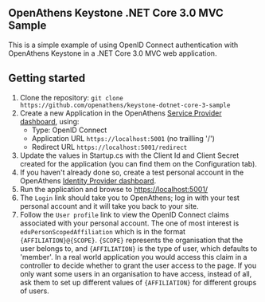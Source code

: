## OpenAthens Keystone .NET Core 3.0 MVC Sample
This is a simple example of using OpenID Connect authentication with OpenAthens Keystone in a .NET Core 3.0 MVC web application.

## Getting started
1. Clone the repository: `git clone https://github.com/openathens/keystone-dotnet-core-3-sample`
1. Create a new Application in the OpenAthens [Service Provider dashboard](https://sp.openathens.net/), using:
   * Type: OpenID Connect
   * Application URL `https://localhost:5001` (no trailling '/')
   * Redirect URL `https://localhost:5001/redirect`
1. Update the values in Startup.cs with the Client Id and Client Secret created for the application (you can find them 
on the Configuration tab).
1. If you haven't already done so, create a test personal account in the OpenAthens [Identity Provider dashboard](https://admin.openathens.net/).
1. Run the application and browse to [https://localhost:5001/](https://localhost:5001/)
1. The `Login` link should take you to OpenAthens; log in with your test personal account and it will take you back to
your site.
1. Follow the `User profile` link to view the OpenID Connect claims associated with your personal account. The one of 
most interest is `eduPersonScopedAffiliation` which is in the format `{AFFILIATION}@{SCOPE}`. `{SCOPE}` represents the 
organisation that the user belongs to, and `{AFFILIATION}` is the type of user, which defaults to 'member'. In a real 
world application you would access this claim in a controller to decide whether to grant the user access to the page. 
If you only want some users in an organisation to have access, instead of all, ask them to set up different values of 
`{AFFILIATION}` for different groups of users.
